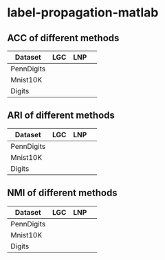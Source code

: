 # label-propagation-matlab

## ACC of different methods 
| Dataset          | LGC                   |  LNP             |        |
|------------------|-------------------|---------------------- |-----------------|
| PennDigits       |                   |                      |                  |
| Mnist10K        |                   |                      |                  |
| Digits        |                   |                      |                  |


## ARI of different methods 

| Dataset          | LGC                   |  LNP            |        |
|------------------|-------------------|---------------------- |-----------------|
| PennDigits       |                   |                      |                  |
| Mnist10K        |                   |                      |                  |
| Digits        |                   |                      |                  |

## NMI of different methods 
| Dataset          | LGC                   |  LNP            |        |
|------------------|-------------------|---------------------- |-----------------|
| PennDigits       |                   |                      |                  |
| Mnist10K        |                   |                      |                  |
| Digits        |                   |                      |                  |
